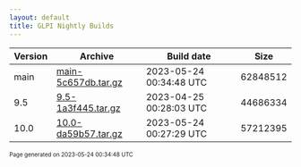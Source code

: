 ```yaml
---
layout: default
title: GLPI Nightly Builds
---
```


Version|Archive|Build date|Size
---|---|---|---
main|[main-5c657db.tar.gz](main-5c657db.tar.gz)|2023-05-24 00:34:48 UTC|62848512
9.5|[9.5-1a3f445.tar.gz](9.5-1a3f445.tar.gz)|2023-04-25 00:28:03 UTC|44686334
10.0|[10.0-da59b57.tar.gz](10.0-da59b57.tar.gz)|2023-05-24 00:27:29 UTC|57212395

<font size="1">Page generated on 2023-05-24 00:34:48 UTC</font>
